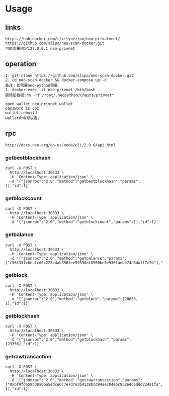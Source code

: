 # Usage

## links
```text
https://hub.docker.com/r/cityofzion/neo-privatenet/
https://github.com/slipo/neo-scan-docker.git
可能需要绑定127.0.0.1 neo-privnet
```

## operation
```text
1. git clone https://github.com/slipo/neo-scan-docker.git
2. cd neo-scan-docker && docker-compose up -d
备注：如需要neo-python需要
1. docker exec -it neo-privnet /bin/bash
删除旧数据:rm -rf /root/.neopython/Chains/privnet* 

open wallet neo-privnet.wallet
password is coz
wallet rebuild
wallet命令可以看。
```

## rpc
`http://docs.neo.org/en-us/node/cli/2.9.0/api.html`

### getbestblockhash
```http request
curl -X POST \
  http://localhost:30333 \
  -H 'Content-Type: application/json' \
  -d '{"jsonrpc":"2.0","method":"getbestblockhash","params":[],"id":1}'
```

### getblockcount
```http request
curl -X POST \
  http://localhost:30333 \
  -H 'Content-Type: application/json' \
  -d '{"jsonrpc":"2.0","method":"getblockcount","params":[],"id":1}'
```

### getbalance
```http request
curl -X POST \
  http://localhost:30333 \
  -H 'Content-Type: application/json' \
  -d '{"jsonrpc":"2.0","method":"getbalance","params":["c56f33fc6ecfcd0c225c4ab356fee59390af8560be0e930faebe74a6daff7c9b"],"id":1}'
```

### getblock
```http request
curl -X POST \
  http://localhost:30333 \
  -H 'Content-Type: application/json' \
  -d '{"jsonrpc":"2.0","method":"getblock","params":[20653, 1],"id":1}'
```

### getblockhash
```http request
curl -X POST \
  http://localhost:30333 \
  -H 'Content-Type: application/json' \
  -d '{"jsonrpc":"2.0","method":"getblockhash","params":[23356],"id":1}'
```

### getrawtransaction
```http request
curl -X POST \
  http://localhost:30333 \
  -H 'Content-Type: application/json' \
  -d '{"jsonrpc":"2.0","method":"getrawtransaction","params":["0xbf9fdb59b30a6ba5edce6c7e7d763b4138bcd94aec04e6c932e4d6ddd22481fa", 1],"id":1}'
```